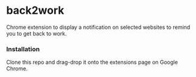 # back2work
Chrome extension to display a notification on selected websites to remind you to get back to work.


### Installation

Clone this repo and drag-drop it onto the extensions page on Google Chrome.